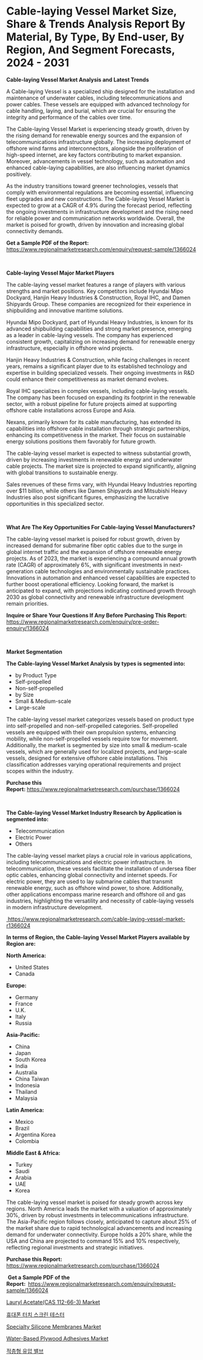 <p><h1>Cable-laying Vessel Market Size, Share & Trends Analysis Report By Material, By Type, By End-user, By Region, And Segment Forecasts, 2024 - 2031</h1></p><p><strong>Cable-laying Vessel Market Analysis and Latest Trends</strong></p>
<p><p>A Cable-laying Vessel is a specialized ship designed for the installation and maintenance of underwater cables, including telecommunications and power cables. These vessels are equipped with advanced technology for cable handling, laying, and burial, which are crucial for ensuring the integrity and performance of the cables over time.</p><p>The Cable-laying Vessel Market is experiencing steady growth, driven by the rising demand for renewable energy sources and the expansion of telecommunications infrastructure globally. The increasing deployment of offshore wind farms and interconnectors, alongside the proliferation of high-speed internet, are key factors contributing to market expansion. Moreover, advancements in vessel technology, such as automation and enhanced cable-laying capabilities, are also influencing market dynamics positively.</p><p>As the industry transitions toward greener technologies, vessels that comply with environmental regulations are becoming essential, influencing fleet upgrades and new constructions. The Cable-laying Vessel Market is expected to grow at a CAGR of 4.9% during the forecast period, reflecting the ongoing investments in infrastructure development and the rising need for reliable power and communication networks worldwide. Overall, the market is poised for growth, driven by innovation and increasing global connectivity demands.</p></p>
<p><strong>Get a Sample PDF of the Report:&nbsp;</strong> <a href="https://www.regionalmarketresearch.com/enquiry/request-sample/1366024">https://www.regionalmarketresearch.com/enquiry/request-sample/1366024</a></p>
<p>&nbsp;</p>
<p><strong>Cable-laying Vessel Major Market Players</strong></p>
<p><p>The cable-laying vessel market features a range of players with various strengths and market positions. Key competitors include Hyundai Mipo Dockyard, Hanjin Heavy Industries & Construction, Royal IHC, and Damen Shipyards Group. These companies are recognized for their experience in shipbuilding and innovative maritime solutions.</p><p>Hyundai Mipo Dockyard, part of Hyundai Heavy Industries, is known for its advanced shipbuilding capabilities and strong market presence, emerging as a leader in cable-laying vessels. The company has experienced consistent growth, capitalizing on increasing demand for renewable energy infrastructure, especially in offshore wind projects.</p><p>Hanjin Heavy Industries & Construction, while facing challenges in recent years, remains a significant player due to its established technology and expertise in building specialized vessels. Their ongoing investments in R&D could enhance their competitiveness as market demand evolves.</p><p>Royal IHC specializes in complex vessels, including cable-laying vessels. The company has been focused on expanding its footprint in the renewable sector, with a robust pipeline for future projects aimed at supporting offshore cable installations across Europe and Asia.</p><p>Nexans, primarily known for its cable manufacturing, has extended its capabilities into offshore cable installation through strategic partnerships, enhancing its competitiveness in the market. Their focus on sustainable energy solutions positions them favorably for future growth.</p><p>The cable-laying vessel market is expected to witness substantial growth, driven by increasing investments in renewable energy and underwater cable projects. The market size is projected to expand significantly, aligning with global transitions to sustainable energy.</p><p>Sales revenues of these firms vary, with Hyundai Heavy Industries reporting over $11 billion, while others like Damen Shipyards and Mitsubishi Heavy Industries also post significant figures, emphasizing the lucrative opportunities in this specialized sector.</p></p>
<p>&nbsp;</p>
<p><strong>What Are The Key Opportunities For Cable-laying Vessel Manufacturers?</strong></p>
<p><p>The cable-laying vessel market is poised for robust growth, driven by increased demand for submarine fiber optic cables due to the surge in global internet traffic and the expansion of offshore renewable energy projects. As of 2023, the market is experiencing a compound annual growth rate (CAGR) of approximately 6%, with significant investments in next-generation cable technologies and environmentally sustainable practices. Innovations in automation and enhanced vessel capabilities are expected to further boost operational efficiency. Looking forward, the market is anticipated to expand, with projections indicating continued growth through 2030 as global connectivity and renewable infrastructure development remain priorities.</p></p>
<p><strong>Inquire or Share Your Questions If Any Before Purchasing This Report:</strong> <a href="https://www.regionalmarketresearch.com/enquiry/pre-order-enquiry/1366024">https://www.regionalmarketresearch.com/enquiry/pre-order-enquiry/1366024</a></p>
<p>&nbsp;</p>
<p><strong>Market Segmentation</strong></p>
<p><strong>The Cable-laying Vessel Market Analysis by types is segmented into:</strong></p>
<p><ul><li>by Product Type</li><li>Self-propelled</li><li>Non-self-propelled</li><li>by Size</li><li>Small & Medium-scale</li><li>Large-scale</li></ul></p>
<p><p>The cable-laying vessel market categorizes vessels based on product type into self-propelled and non-self-propelled categories. Self-propelled vessels are equipped with their own propulsion systems, enhancing mobility, while non-self-propelled vessels require tow for movement. Additionally, the market is segmented by size into small & medium-scale vessels, which are generally used for localized projects, and large-scale vessels, designed for extensive offshore cable installations. This classification addresses varying operational requirements and project scopes within the industry.</p></p>
<p><strong>Purchase this Report:&nbsp;</strong><a href="https://www.regionalmarketresearch.com/purchase/1366024">https://www.regionalmarketresearch.com/purchase/1366024</a></p>
<p>&nbsp;</p>
<p><strong>The Cable-laying Vessel Market Industry Research by Application is segmented into:</strong></p>
<p><ul><li>Telecommunication</li><li>Electric Power</li><li>Others</li></ul></p>
<p><p>The cable-laying vessel market plays a crucial role in various applications, including telecommunications and electric power infrastructure. In telecommunication, these vessels facilitate the installation of undersea fiber optic cables, enhancing global connectivity and internet speeds. For electric power, they are used to lay submarine cables that transmit renewable energy, such as offshore wind power, to shore. Additionally, other applications encompass marine research and offshore oil and gas industries, highlighting the versatility and necessity of cable-laying vessels in modern infrastructure development.</p></p>
<p><a href="https://www.regionalmarketresearch.com/cable-laying-vessel-market-r1366024">&nbsp;https://www.regionalmarketresearch.com/cable-laying-vessel-market-r1366024</a></p>
<p><strong>In terms of Region, the Cable-laying Vessel Market Players available by Region are:</strong></p>
<p>
    <p> <strong> North America: </strong>
        <ul>
            <li>United States</li>
            <li>Canada</li>
        </ul>
        </p> 
    <p> <strong> Europe: </strong>
        <ul>
            <li>Germany</li>
            <li>France</li>
            <li>U.K.</li>
            <li>Italy</li>
            <li>Russia</li>
        </ul>
        </p> 
    <p> <strong> Asia-Pacific: </strong>
        <ul>
            <li>China</li>
            <li>Japan</li>
            <li>South Korea</li>
            <li>India</li>
            <li>Australia</li>
            <li>China Taiwan</li>
            <li>Indonesia</li>
            <li>Thailand</li>
            <li>Malaysia</li>
        </ul>
        </p> 
    <p> <strong> Latin America: </strong>
        <ul>
            <li>Mexico</li>
            <li>Brazil</li>
            <li>Argentina Korea</li>
            <li>Colombia</li>
        </ul>
        </p> 
    <p> <strong> Middle East & Africa: </strong>
        <ul>
            <li>Turkey</li>
            <li>Saudi</li>
            <li>Arabia</li>
            <li>UAE</li>
            <li>Korea</li>
        </ul>
    </p>
    </p>
<p><p>The cable-laying vessel market is poised for steady growth across key regions. North America leads the market with a valuation of approximately 30%, driven by robust investments in telecommunications infrastructure. The Asia-Pacific region follows closely, anticipated to capture about 25% of the market share due to rapid technological advancements and increasing demand for underwater connectivity. Europe holds a 20% share, while the USA and China are projected to command 15% and 10% respectively, reflecting regional investments and strategic initiatives.</p></p>
<p><strong>Purchase this Report: </strong><a href="https://www.regionalmarketresearch.com/purchase/1366024">https://www.regionalmarketresearch.com/purchase/1366024</a></p>
<p>&nbsp;<strong>Get a Sample PDF of the Report:&nbsp;&nbsp;</strong><a href="https://www.regionalmarketresearch.com/enquiry/request-sample/1366024">https://www.regionalmarketresearch.com/enquiry/request-sample/1366024</a></p>
<p><strong></strong></p>
<p><p><a href="https://issuu.com/reportprime-2/docs/lauryl-acetatecas-112-66-3-market-s_11bea426d2273f">Lauryl Acetate(CAS 112-66-3) Market</a></p><p><a href="https://medium.com/@dewayneber2023/%EB%AA%A8%EB%B0%94%EC%9D%BC-%EC%A0%84%ED%99%94-%ED%84%B0%EC%B9%98-%EC%8A%A4%ED%81%AC%EB%A6%B0-%ED%85%8C%EC%8A%A4%ED%84%B0-%EC%8B%9C%EC%9E%A5-%EA%B8%80%EB%A1%9C%EB%B2%8C-%EB%B0%8F-%EC%A7%80%EC%97%AD-%EB%B6%84%EC%84%9D-2024-2031-390bf83c8047">휴대폰 터치 스크린 테스터</a></p><p><a href="https://medium.com/@roshanhormoz/specialty-silicone-membranes-market-size-growth-and-industry-analysis-by-market-segmentation-and-53e6e217dc06">Specialty Silicone Membranes Market</a></p><p><a href="https://medium.com/@roshanhormoz/emerging-trends-in-water-based-plywood-adhesives-market-global-outlook-and-future-prospects-from-ec6c6b428345">Water-Based Plywood Adhesives Market</a></p><p><a href="https://medium.com/@dewayneber2023/2024%EB%85%84%EB%B6%80%ED%84%B0-2031%EB%85%84%EA%B9%8C%EC%A7%80%EC%9D%98-%EC%A0%81%EC%B8%B5-%EC%9C%A0%EC%95%95-%EB%B0%B8%EB%B8%8C-%EC%8B%9C%EC%9E%A5-%EC%A0%90%EC%9C%A0%EC%9C%A8-%EB%B0%8F-%EA%B2%BD%EC%9F%81-%ED%99%98%EA%B2%BD%EC%97%90-%EB%8C%80%ED%95%9C-%ED%86%B5%EC%B0%B0%EB%A0%A5-9d5cd8c7e557?postPublishedType=repub">적층형 유압 밸브</a></p></p>